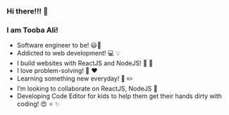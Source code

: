 ### Hi there!!! :raised_hands:

### I am Tooba Ali!

- Software engineer to be! :smiley::pray:
- Addicted to web development! :computer: :bulb:
- I build websites with ReactJS and NodeJS! :hammer: :wrench:
- I love problem-solving! :muscle: :heart:
- Learning something new everyday! :calendar: :pencil2:
- I’m looking to collaborate on ReactJS, NodeJS :mag_right:
- Developing Code Editor for kids to help them get their hands dirty with coding! :heart_eyes: :star: :sparkles:


